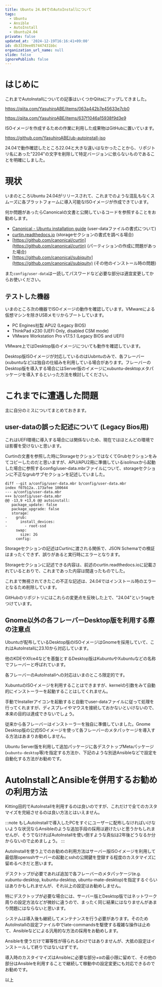 ```yaml
---
title: Ubuntu 24.04でのAutoInstallについて
tags:
  - Ubuntu
  - Ansible
  - AutoInstall
  - Ubuntu24.04
private: false
updated_at: '2024-12-19T16:16:41+09:00'
id: db3339ee057447431bbc
organization_url_name: null
slide: false
ignorePublish: false
---
```

# はじめに

これまでAutoInstallについての記事はいくつかQiitaにアップしてきました。

https://qiita.com/YasuhiroABE/items/063a442b7e45633e7cb0

https://qiita.com/YasuhiroABE/items/637f1046a15938f9d3e9

ISOイメージを作成するための作業に利用した成果物はGitHubに置いています。

https://github.com/YasuhiroABE/ub-autoinstall-iso

24.04で動作確認したところ22.04と大きな違いはなかったことから、リポジトリ名にあった"2204"の文字を削除して特定バージョンに依らないものであることを明確にしました。

# 現状

いまのところUbuntu 24.04がリリースされて、これまでのような混乱もなくスムーズに各プラットフォームに導入可能なISOイメージが作成できています。

何か問題があったらCanonicalの文書と公開しているコードを参照することをお勧めします。

* [Canonical - Ubuntu installation guide](https://canonical-subiquity.readthedocs-hosted.com/en/latest/index.html) (user-dataファイルの書式について)
* [curtin.readthedocs.io](https://curtin.readthedocs.io/en/latest/topics/storage.html) (storageセクションの書式を調べる場合)
* [https://github.com/canonical/curtin](https://github.com/canonical/curtin) (パーティションの作成に問題があった場合)
* [https://github.com/canonical/subiquity](https://github.com/canonical/subiquity) (その他のインストール時の問題)

また``config/user-data``は一読してパスワードなど必要な部分は適宜変更してからお使いください。

## テストした機器

いまのところ次の機器でISOイメージの動作を確認しています。VMwareによる仮想マシンを除きUSBメモリからブートしています。

* PC Engines社製 APU2 (Legacy BIOS)
* ThinkPad x230 (UEFI Only, disabled CSM mode)
* VMware Workstation Pro v17.5.1 (Legacy BIOS and UEFI)

VMware上ではDesktop版のイメージについても動作を確認しています。

Desktop版ISOイメージが対応しているのはUubntuのみで、各フレーバー(xubuntuなど)は独自の仕組みを利用している場合があります。フレーバーのDesktop版を導入する場合にはServer版のイメージにxubuntu-desktopメタパッケージを導入するといった方法を検討してください。

# これまでに遭遇した問題

主に自分のミスについてまとめておきます。

## user-dataの誤った記述について (Legacy Bios用)

これはUEFI環境に導入する場合には関係ないため、現在ではほとんどの環境では影響を受けないと思います。

Curtinの文書を参照した時にStorageセクションではなくてGrubセクションをみてコピーしたのだと思いますが、APU/APU2用に準備しているisolinuxから起動した場合に参照するconfig/user-data.mbrファイルについて、storageセクションに不正なgrubサブセクションを記述していました。

```diff:config/user-data.mbrの変更箇所
diff --git a/config/user-data.mbr b/config/user-data.mbr
index f07b12a..173afee 100644
--- a/config/user-data.mbr
+++ b/config/user-data.mbr
@@ -13,9 +13,6 @@ autoinstall:
   package_update: false
   package_upgrade: false
   storage:
-    grub:
-      install_devices:
-        - root-ssd
     swap:
       size: 2G
     config:
```

Storageセクションの記述はCurtinに渡される関係で、JSON Schemaでの検証はまったくできず、誤りがあると実行時にエラーとなります。

Storageセクションに記述できる内容は、前述のcurtin.readthedocs.ioに記載されているとおりで、これまであった内容は間違ったものでした。

これまで無視されてきたこの不正な記述は、24.04ではインストール時のエラーとなるため削除しています。

GitHubのリポジトリにはこれらの変更点を反映した上で、"24.04"というtagをつけています。

## Gnome以外の各フレーバーDesktop版を利用する際の注意点

Ubuntuが配布しているDesktop版のISOイメージはGnomeを採用していて、これはAutoInstallに23.10から対応しています。

他のKDEやXfce4などを基盤とするDesktop版はKubuntuやXubuntuなどの名称でフレーバーと呼ばれています。

各フレーバーのAutoInstallへの対応はいまのところ限定的です。

XubuntuのISOイメージを利用することはできますが、kernelの引数をみて自動的にインストーラーを起動することはしてくれません。

手動でInstallerアイコンを起動すると自動でuser-dataファイルに従って処理を行ってくれますが、ディスプレイやマウスを接続しておかないといけないので、本来の目的は達成できないでしょう。

従来から各フレーバーはインストーラーを独自に準備していました。Gnome Desktop版の公式ISOイメージを使って各フレーバーのメタパッケージを導入する方法はあまりお勧めしません。

Ubuntu Server版を利用して追加パッケージに各デスクトップMetaパッケージ(``xubuntu-desktop``等)を指定する方法か、下記のような別途Ansibleなどで設定を自動化する方法がお勧めです。

# AutoInstallとAnsibleを併用するお勧めの利用方法

Kitting目的でAutoInstallを利用するのは良いのですが、これだけで全てのカスタマイズを完結させるのは良い方法とはいえません。

:::note
もしAutoInstallで導入したPCをすぐにユーザーに配布しなければいけないような状況ならAnsibleのような追加手段の採用は避けたいと思うかもしれませんが、そうでなければAutoInstallを使い倒すような真似は2年後どうなるか分からないので止めましょう。
:::

AutoInstallを使う上でのお勧めの利用方法はサーバー版ISOイメージを利用して最低限opensshサーバーの起動とsshの公開鍵を登録する程度のカスタマイズに留めるべきだと思います。

デスクトップが必要であれば追加で各フレーバーのメタパッケージ(e.g. xubuntu-desktop, kubuntu-desktop, ubuntu-mate-desktop)を指定するぐらいはありかもしれませんが、それ以上の設定はお勧めしません。

特にデスクトップが必要な場合には、サーバー版とDesktop版ではネットワーク周りの設定方法などが微妙に違うので、まったく同じ結果にはなりませんがあまり問題にはならないと思います。

システムは導入後も継続してメンテナンスを行う必要があります。そのためAutoInstallの設定ファイル中でlate-commandsを駆使する複雑な操作は止めて、Ansibleなどによる汎用的な方法の採用をお勧めします。

Ansibleを使うだけで冪等性が得られるわけではありませんが、大抵の設定はインストールして終りではないはずです。

導入時のカスタイマイズはAnsibleに必要な部分+αの最小限に留めて、その他の部分はAnsibleを利用することで継続して稼動中の設定変更にも対応できるのでお勧めです。

以上
